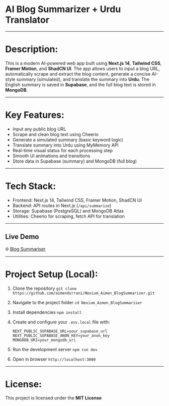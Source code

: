 # **AI Blog Summarizer + Urdu Translator**

---

# **Description:**
This is a modern AI-powered web app built using **Next.js 14**, **Tailwind CSS**, **Framer Motion**, and **ShadCN UI**. The app allows users to input a blog URL, automatically scrape and extract the blog content, generate a concise AI-style summary (simulated), and translate the summary into **Urdu**. The English summary is saved in **Supabase**, and the full blog text is stored in **MongoDB**.

---

# **Key Features:**

* Input any public blog URL
* Scrape and clean blog text using Cheerio
* Generate a simulated summary (basic keyword logic)
* Translate summary into Urdu using MyMemory API
* Real-time visual status for each processing step
* Smooth UI animations and transitions
* Store data in Supabase (summary) and MongoDB (full blog)

---

# **Tech Stack:**

* Frontend: Next.js 14, Tailwind CSS, Framer Motion, ShadCN UI
* Backend: API routes in Next.js (`/api/summarize`)
* Storage: Supabase (PostgreSQL) and MongoDB Atlas
* Utilities: Cheerio for scraping, fetch API for translation

---

## **Live Demo**
🌐 [Blog Summariser](https://nexium-aimen-blog-summariser-kheer411i-aimens-projects-ff0f0a5e.vercel.app/)

---

# **Project Setup (Local):**

1. Clone the repository
   `git clone https://github.com/aimendurrani/Nexium_Aimen_BlogSummariser.git`

2. Navigate to the project folder
   `cd Nexium_Aimen_BlogSummariser`

3. Install dependencies
   `npm install`

4. Create and configure your `.env.local` file with:

   ```
   NEXT_PUBLIC_SUPABASE_URL=your_supabase_url
   NEXT_PUBLIC_SUPABASE_ANON_KEY=your_anon_key
   MONGODB_URI=your_mongodb_uri
   ```

5. Run the development server
   `npm run dev`

6. Open in browser
   `http://localhost:3000`

---

# **License:**
This project is licensed under the **MIT License**
